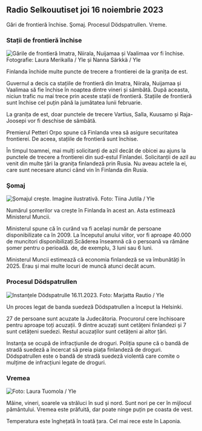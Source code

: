 ## Radio Selkouutiset joi 16 noiembrie 2023

Gări de frontieră închise. Şomaj. Procesul Dödspatrullen. Vreme.

### Stații de frontieră închise

![Gările de frontieră Imatra, Niirala, Nuijamaa și Vaalimaa vor fi închise. Fotografie: Laura Merikalla / Yle și Nanna Särkkä / Yle](https://images.cdn.yle.fi/image/upload/c_crop,h_1215,w_2161,x_0,y_943/ar_1.777777777777777,c_fill,_16_faces,_16_face/dpr_1.0/q_auto:eco/f_auto/fl_lossy/v1700138081/39-1201615655605bd910f3)

Finlanda închide multe puncte de trecere a frontierei de la granița de est.

Guvernul a decis ca stațiile de frontieră din Imatra, Niirala, Nuijamaa și Vaalimaa să fie închise în noaptea dintre vineri și sâmbătă. După aceasta, niciun trafic nu mai trece prin aceste stații de frontieră. Stațiile de frontieră sunt închise cel puțin până la jumătatea lunii februarie.

La granița de est, doar punctele de trecere Vartius, Salla, Kuusamo și Raja-Joosepi vor fi deschise de sâmbătă.

Premierul Petteri Orpo spune că Finlanda vrea să asigure securitatea frontierei. De aceea, stațiile de frontieră sunt închise.

În timpul toamnei, mai mulți solicitanți de azil decât de obicei au ajuns la punctele de trecere a frontierei din sud-estul Finlandei. Solicitanții de azil au venit din multe țări la granița finlandeză prin Rusia. Nu aveau actele la ei, care sunt necesare atunci când vin în Finlanda din Rusia.

### Şomaj

![Șomajul crește. Imagine ilustrativă. Foto: Tiina Jutila / Yle](https://images.cdn.yle.fi/image/upload/c_crop,h_3007,w_5346,x_0,y_409/ar_1.7777777777777777,c_fill,g_faces,h_675/0_r1201.wdpq_auto:eco/f_auto/fl_lossy/v1636455286/39-7675556012f34491801)

Numărul șomerilor va crește în Finlanda în acest an. Asta estimează Ministerul Muncii.

Ministerul spune că în curând va fi același număr de persoane disponibilizate ca în 2009. La începutul anului viitor, vor fi aproape 40.000 de muncitori disponibilizați.Scăderea înseamnă că o persoană va rămâne șomer pentru o perioadă. de, de exemplu, 3 luni sau 6 luni.

Ministerul Muncii estimează că economia finlandeză se va îmbunătăți în 2025. Erau și mai multe locuri de muncă atunci decât acum.

### Procesul Dödspatrullen

![Instanţele Dödspatrulle 16.11.2023. Foto: Marjatta Rautio / Yle](https://images.cdn.yle.fi/image/upload/c_crop,h_2295,w_4080,x_0,y_278/ar_1.7777777777777777,c_fill,g_faces,h_6701,wd_r_1201.q_auto:eco/f_auto/fl_lossy/v1700137634/39-12015276555f550196e3)

Un proces legat de banda suedeză Dödspatrullen a început la Helsinki.

27 de persoane sunt acuzate la Judecătoria. Procurorul cere închisoare pentru aproape toți acuzații. 9 dintre acuzați sunt cetățeni finlandezi și 7 sunt cetățeni suedezi. Restul acuzaților sunt cetățeni ai altor țări.

Instanța se ocupă de infracțiunile de droguri. Poliția spune că o bandă de stradă suedeză a încercat să preia piața finlandeză de droguri. Dödspatrullen este o bandă de stradă suedeză violentă care comite o mulțime de infracțiuni legate de droguri.

### Vremea

![ Foto: Laura Tuomola / Yle](https://images.cdn.yle.fi/image/upload/c_crop,h_1080,w_1919,x_0,y_0/ar_1.7777777777777777,c_fill,g_faces,h_675,w_p1_201.0/q_auto:eco/f_auto/fl_lossy/v1700136474/39-1201617655606029adf4)

Mâine, vineri, soarele va străluci în sud și nord. Sunt nori pe cer în mijlocul pământului. Vremea este prăfuită, dar poate ninge puțin pe coasta de vest.

Temperatura este înghețată în toată țara. Cel mai rece este în Laponia.